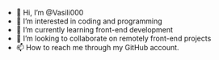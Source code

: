 - 👋 Hi, I’m @Vasili000
- 👀 I’m interested in coding and programming
- 🌱 I’m currently learning front-end development
- 💞️ I’m looking to collaborate on remotely front-end projects
- 📫 How to reach me through my GitHub account.

<!---
Vasili000/Vasili000 is a ✨ special ✨ repository because its `README.md` (this file) appears on your GitHub profile.
You can click the Preview link to take a look at your changes.
--->
